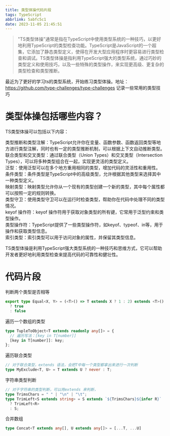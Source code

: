 ```yaml
---
title: 类型体操代码片段
tags: TypeScript
abbrlink: 5abfc5c1
date: 2023-11-05 21:45:51
---
```


> "TS类型体操"通常是指在TypeScript中使用类型系统的一种技巧，以更好地利用TypeScript的类型检查功能。TypeScript是JavaScript的一个超集，它添加了静态类型定义，使得在开发大型应用程序时更容易进行类型检查和调试。TS类型体操是指利用TypeScript强大的类型系统，通过巧妙的类型定义和使用技巧，以及一些特殊的类型操作，来实现更高级、更复杂的类型检查和类型推断。

最近为了更好的学习ts的类型系统，开始练习类型体操。地址：
https://github.com/type-challenges/type-challenges
记录一些常用的类型技巧

# 类型体操包括哪些内容？

TS类型体操可以包括以下内容：

类型推断和类型注解：TypeScript允许你在变量、函数参数、函数返回类型等地方进行类型注解，同时也有一定的类型推断机制，可以根据上下文自动推断类型。  
联合类型和交叉类型：通过联合类型（Union Types）和交叉类型（Intersection Types），可以将多种类型组合在一起，实现更灵活的类型定义。  
泛型：使用泛型可以在多个地方重用相同的类型，增加代码的灵活性和重用性。  
条件类型：条件类型是TypeScript中的高级类型，允许根据其他类型来选择其中一种类型定义。  
映射类型：映射类型允许你从一个现有的类型创建一个新的类型，其中每个属性都可以按照一定的规则转换。  
类型守卫：使用类型守卫可以在运行时检查类型，帮助你在代码中处理不同的类型情况。  
keyof 操作符：keyof 操作符用于获取对象类型的所有键，它常用于泛型约束和类型操作。  
类型操作符：TypeScript提供了一些类型操作符，如keyof、typeof、in等，用于操作和获取类型信息。  
索引类型：索引类型可以用于访问对象的属性，并保留其类型信息。  

TS类型体操是利用TypeScript强大类型系统的一种技巧和思维方式，它可以帮助开发者更好地利用类型检查来提高代码的可靠性和健壮性。


# 代码片段

判断两个类型是否相等
```ts
export type Equal<X, Y> = (<T>() => T extends X ? 1 : 2) extends <T>() => T extends Y ? 1 : 2
  ? true
  : false

```

遍历一个数组的类型
```ts
type TupleToObject<T extends readonly any[]> = {
  // 遍历写法：[key in T[number]]
  [key in T[number]]: key;
};

```

遍历联合类型
```ts
// 对于联合类型，extends 语法，会把T中每一个类型都拿出来进行一次判断
type MyExclude<T, U> = T extends U ? never : T;
```

字符串类型判断
```ts
// 对于字符串的类型判断，可以用extends 来判断，
type TrimsChars = " " | "\n" | "\t";
type TrimLeft<S extends string> = S extends `${TrimsChars}${infer R}`
  ? TrimLeft<R>
  : S;
```

合并数组
```ts
type Concat<T extends any[], U extends any[]> = [...T, ...U]
```